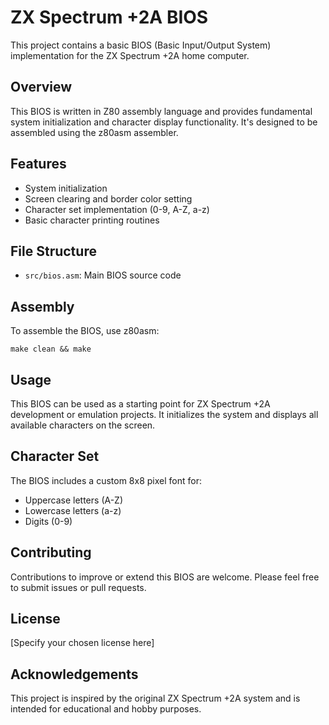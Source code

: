 # ZX Spectrum +2A BIOS

This project contains a basic BIOS (Basic Input/Output System) implementation for the ZX Spectrum +2A home computer.

## Overview

This BIOS is written in Z80 assembly language and provides fundamental system initialization and character display functionality. It's designed to be assembled using the z80asm assembler.

## Features

- System initialization
- Screen clearing and border color setting
- Character set implementation (0-9, A-Z, a-z)
- Basic character printing routines

## File Structure

- `src/bios.asm`: Main BIOS source code

## Assembly

To assemble the BIOS, use z80asm:

```
make clean && make
```


## Usage

This BIOS can be used as a starting point for ZX Spectrum +2A development or emulation projects. It initializes the system and displays all available characters on the screen.

## Character Set

The BIOS includes a custom 8x8 pixel font for:
- Uppercase letters (A-Z)
- Lowercase letters (a-z)
- Digits (0-9)

## Contributing

Contributions to improve or extend this BIOS are welcome. Please feel free to submit issues or pull requests.

## License

[Specify your chosen license here]

## Acknowledgements

This project is inspired by the original ZX Spectrum +2A system and is intended for educational and hobby purposes.
